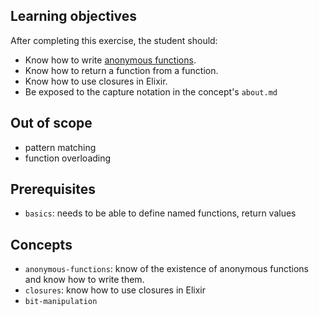 ## Learning objectives

After completing this exercise, the student should:

- Know how to write [anonymous functions][fns].
- Know how to return a function from a function.
- Know how to use closures in Elixir.
- Be exposed to the capture notation in the concept's `about.md`

## Out of scope

- pattern matching
- function overloading

## Prerequisites

- `basics`: needs to be able to define named functions, return values

## Concepts

- `anonymous-functions`: know of the existence of anonymous functions and know how to write them.
- `closures`: know how to use closures in Elixir
- `bit-manipulation`

[fns]: https://elixir-lang.org/getting-started/basic-types.html#anonymous-functions
